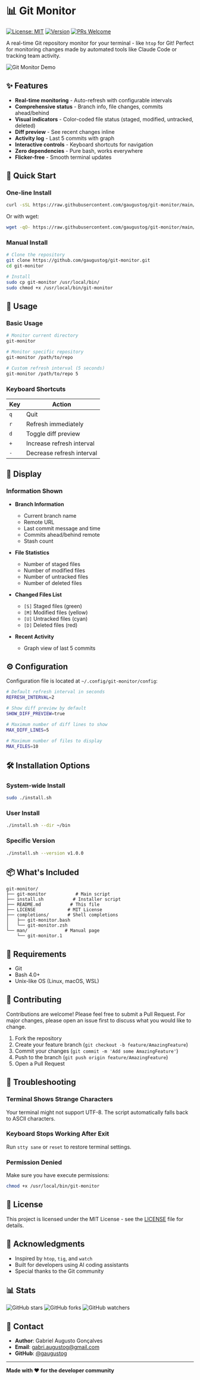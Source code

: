# 📊 Git Monitor

[![License: MIT](https://img.shields.io/badge/License-MIT-yellow.svg)](https://opensource.org/licenses/MIT)
[![Version](https://img.shields.io/badge/version-1.0.0-blue.svg)](https://github.com/gaugustog/git-monitor/releases)
[![PRs Welcome](https://img.shields.io/badge/PRs-welcome-brightgreen.svg)](http://makeapullrequest.com)

A real-time Git repository monitor for your terminal - like `htop` for Git! Perfect for monitoring changes made by automated tools like Claude Code or tracking team activity.

![Git Monitor Demo](https://via.placeholder.com/800x400/0d1117/58a6ff?text=Git+Monitor+Demo)

## ✨ Features

- **Real-time monitoring** - Auto-refresh with configurable intervals
- **Comprehensive status** - Branch info, file changes, commits ahead/behind
- **Visual indicators** - Color-coded file status (staged, modified, untracked, deleted)
- **Diff preview** - See recent changes inline
- **Activity log** - Last 5 commits with graph
- **Interactive controls** - Keyboard shortcuts for navigation
- **Zero dependencies** - Pure bash, works everywhere
- **Flicker-free** - Smooth terminal updates

## 🚀 Quick Start

### One-line Install

```bash
curl -sSL https://raw.githubusercontent.com/gaugustog/git-monitor/main/install.sh | bash
```

Or with wget:

```bash
wget -qO- https://raw.githubusercontent.com/gaugustog/git-monitor/main/install.sh | bash
```

### Manual Install

```bash
# Clone the repository
git clone https://github.com/gaugustog/git-monitor.git
cd git-monitor

# Install
sudo cp git-monitor /usr/local/bin/
sudo chmod +x /usr/local/bin/git-monitor
```

## 📖 Usage

### Basic Usage

```bash
# Monitor current directory
git-monitor

# Monitor specific repository
git-monitor /path/to/repo

# Custom refresh interval (5 seconds)
git-monitor /path/to/repo 5
```

### Keyboard Shortcuts

| Key | Action |
|-----|--------|
| `q` | Quit |
| `r` | Refresh immediately |
| `d` | Toggle diff preview |
| `+` | Increase refresh interval |
| `-` | Decrease refresh interval |

## 🎨 Display

### Information Shown

- **Branch Information**
  - Current branch name
  - Remote URL
  - Last commit message and time
  - Commits ahead/behind remote
  - Stash count

- **File Statistics**
  - Number of staged files
  - Number of modified files
  - Number of untracked files
  - Number of deleted files

- **Changed Files List**
  - `[S]` Staged files (green)
  - `[M]` Modified files (yellow)
  - `[U]` Untracked files (cyan)
  - `[D]` Deleted files (red)

- **Recent Activity**
  - Graph view of last 5 commits

## ⚙️ Configuration

Configuration file is located at `~/.config/git-monitor/config`:

```bash
# Default refresh interval in seconds
REFRESH_INTERVAL=2

# Show diff preview by default
SHOW_DIFF_PREVIEW=true

# Maximum number of diff lines to show
MAX_DIFF_LINES=5

# Maximum number of files to display
MAX_FILES=10
```

## 🛠️ Installation Options

### System-wide Install

```bash
sudo ./install.sh
```

### User Install

```bash
./install.sh --dir ~/bin
```

### Specific Version

```bash
./install.sh --version v1.0.0
```

## 📦 What's Included

```
git-monitor/
├── git-monitor           # Main script
├── install.sh           # Installer script
├── README.md           # This file
├── LICENSE            # MIT License
├── completions/       # Shell completions
│   ├── git-monitor.bash
│   └── git-monitor.zsh
└── man/              # Manual page
    └── git-monitor.1
```

## 🔧 Requirements

- Git
- Bash 4.0+
- Unix-like OS (Linux, macOS, WSL)

## 🤝 Contributing

Contributions are welcome! Please feel free to submit a Pull Request. For major changes, please open an issue first to discuss what you would like to change.

1. Fork the repository
2. Create your feature branch (`git checkout -b feature/AmazingFeature`)
3. Commit your changes (`git commit -m 'Add some AmazingFeature'`)
4. Push to the branch (`git push origin feature/AmazingFeature`)
5. Open a Pull Request

## 🐛 Troubleshooting

### Terminal Shows Strange Characters

Your terminal might not support UTF-8. The script automatically falls back to ASCII characters.

### Keyboard Stops Working After Exit

Run `stty sane` or `reset` to restore terminal settings.

### Permission Denied

Make sure you have execute permissions:
```bash
chmod +x /usr/local/bin/git-monitor
```

## 📝 License

This project is licensed under the MIT License - see the [LICENSE](LICENSE) file for details.

## 🙏 Acknowledgments

- Inspired by `htop`, `tig`, and `watch`
- Built for developers using AI coding assistants
- Special thanks to the Git community

## 📊 Stats

![GitHub stars](https://img.shields.io/github/stars/gaugustog/git-monitor?style=social)
![GitHub forks](https://img.shields.io/github/forks/gaugustog/git-monitor?style=social)
![GitHub watchers](https://img.shields.io/github/watchers/gaugustog/git-monitor?style=social)

## 📮 Contact

- **Author**: Gabriel Augusto Gonçalves
- **Email**: gabri.augustog@gmail.com
- **GitHub**: [@gaugustog](https://github.com/gaugustog)

---

**Made with ❤️ for the developer community**
